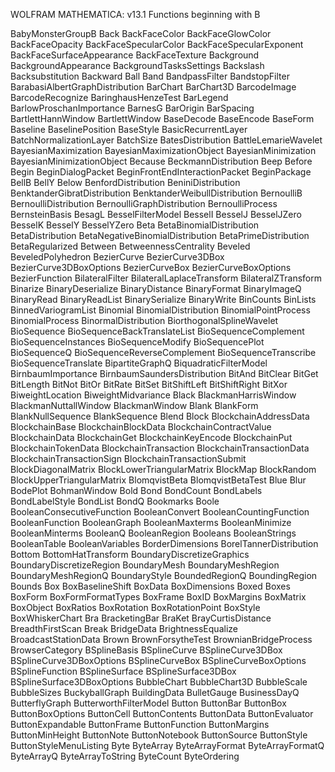 
WOLFRAM MATHEMATICA: v13.1
Functions beginning with B

BabyMonsterGroupB
Back
BackFaceColor
BackFaceGlowColor
BackFaceOpacity
BackFaceSpecularColor
BackFaceSpecularExponent
BackFaceSurfaceAppearance
BackFaceTexture
Background
BackgroundAppearance
BackgroundTasksSettings
Backslash
Backsubstitution
Backward
Ball
Band
BandpassFilter
BandstopFilter
BarabasiAlbertGraphDistribution
BarChart
BarChart3D
BarcodeImage
BarcodeRecognize
BaringhausHenzeTest
BarLegend
BarlowProschanImportance
BarnesG
BarOrigin
BarSpacing
BartlettHannWindow
BartlettWindow
BaseDecode
BaseEncode
BaseForm
Baseline
BaselinePosition
BaseStyle
BasicRecurrentLayer
BatchNormalizationLayer
BatchSize
BatesDistribution
BattleLemarieWavelet
BayesianMaximization
BayesianMaximizationObject
BayesianMinimization
BayesianMinimizationObject
Because
BeckmannDistribution
Beep
Before
Begin
BeginDialogPacket
BeginFrontEndInteractionPacket
BeginPackage
BellB
BellY
Below
BenfordDistribution
BeniniDistribution
BenktanderGibratDistribution
BenktanderWeibullDistribution
BernoulliB
BernoulliDistribution
BernoulliGraphDistribution
BernoulliProcess
BernsteinBasis
BesagL
BesselFilterModel
BesselI
BesselJ
BesselJZero
BesselK
BesselY
BesselYZero
Beta
BetaBinomialDistribution
BetaDistribution
BetaNegativeBinomialDistribution
BetaPrimeDistribution
BetaRegularized
Between
BetweennessCentrality
Beveled
BeveledPolyhedron
BezierCurve
BezierCurve3DBox
BezierCurve3DBoxOptions
BezierCurveBox
BezierCurveBoxOptions
BezierFunction
BilateralFilter
BilateralLaplaceTransform
BilateralZTransform
Binarize
BinaryDeserialize
BinaryDistance
BinaryFormat
BinaryImageQ
BinaryRead
BinaryReadList
BinarySerialize
BinaryWrite
BinCounts
BinLists
BinnedVariogramList
Binomial
BinomialDistribution
BinomialPointProcess
BinomialProcess
BinormalDistribution
BiorthogonalSplineWavelet
BioSequence
BioSequenceBackTranslateList
BioSequenceComplement
BioSequenceInstances
BioSequenceModify
BioSequencePlot
BioSequenceQ
BioSequenceReverseComplement
BioSequenceTranscribe
BioSequenceTranslate
BipartiteGraphQ
BiquadraticFilterModel
BirnbaumImportance
BirnbaumSaundersDistribution
BitAnd
BitClear
BitGet
BitLength
BitNot
BitOr
BitRate
BitSet
BitShiftLeft
BitShiftRight
BitXor
BiweightLocation
BiweightMidvariance
Black
BlackmanHarrisWindow
BlackmanNuttallWindow
BlackmanWindow
Blank
BlankForm
BlankNullSequence
BlankSequence
Blend
Block
BlockchainAddressData
BlockchainBase
BlockchainBlockData
BlockchainContractValue
BlockchainData
BlockchainGet
BlockchainKeyEncode
BlockchainPut
BlockchainTokenData
BlockchainTransaction
BlockchainTransactionData
BlockchainTransactionSign
BlockchainTransactionSubmit
BlockDiagonalMatrix
BlockLowerTriangularMatrix
BlockMap
BlockRandom
BlockUpperTriangularMatrix
BlomqvistBeta
BlomqvistBetaTest
Blue
Blur
BodePlot
BohmanWindow
Bold
Bond
BondCount
BondLabels
BondLabelStyle
BondList
BondQ
Bookmarks
Boole
BooleanConsecutiveFunction
BooleanConvert
BooleanCountingFunction
BooleanFunction
BooleanGraph
BooleanMaxterms
BooleanMinimize
BooleanMinterms
BooleanQ
BooleanRegion
Booleans
BooleanStrings
BooleanTable
BooleanVariables
BorderDimensions
BorelTannerDistribution
Bottom
BottomHatTransform
BoundaryDiscretizeGraphics
BoundaryDiscretizeRegion
BoundaryMesh
BoundaryMeshRegion
BoundaryMeshRegionQ
BoundaryStyle
BoundedRegionQ
BoundingRegion
Bounds
Box
BoxBaselineShift
BoxData
BoxDimensions
Boxed
Boxes
BoxForm
BoxFormFormatTypes
BoxFrame
BoxID
BoxMargins
BoxMatrix
BoxObject
BoxRatios
BoxRotation
BoxRotationPoint
BoxStyle
BoxWhiskerChart
Bra
BracketingBar
BraKet
BrayCurtisDistance
BreadthFirstScan
Break
BridgeData
BrightnessEqualize
BroadcastStationData
Brown
BrownForsytheTest
BrownianBridgeProcess
BrowserCategory
BSplineBasis
BSplineCurve
BSplineCurve3DBox
BSplineCurve3DBoxOptions
BSplineCurveBox
BSplineCurveBoxOptions
BSplineFunction
BSplineSurface
BSplineSurface3DBox
BSplineSurface3DBoxOptions
BubbleChart
BubbleChart3D
BubbleScale
BubbleSizes
BuckyballGraph
BuildingData
BulletGauge
BusinessDayQ
ButterflyGraph
ButterworthFilterModel
Button
ButtonBar
ButtonBox
ButtonBoxOptions
ButtonCell
ButtonContents
ButtonData
ButtonEvaluator
ButtonExpandable
ButtonFrame
ButtonFunction
ButtonMargins
ButtonMinHeight
ButtonNote
ButtonNotebook
ButtonSource
ButtonStyle
ButtonStyleMenuListing
Byte
ByteArray
ByteArrayFormat
ByteArrayFormatQ
ByteArrayQ
ByteArrayToString
ByteCount
ByteOrdering
